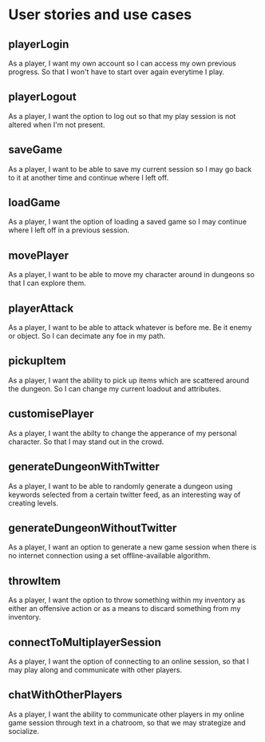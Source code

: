 # User stories and use cases

## playerLogin  
As a player, I want my own account so I can access my own previous progress. So that I won't have to start over again everytime I play.

## playerLogout  
As a player, I want the option to log out so that my play session is not altered when I'm not present. 

## saveGame  
As a player, I want to be able to save my current session so I may go back to it at another time and continue where I left off. 

## loadGame   
As a player, I want the option of loading a saved game so I may continue where I left off in a previous session.

## movePlayer
As a player, I want to be able to move my character around in dungeons so that I can explore them.

## playerAttack
As a player, I want to be able to attack whatever is before me. Be it enemy or object. So I can decimate any foe in my path.

## pickupItem
As a player, I want the ability to pick up items which are scattered around the dungeon. So I can change my current loadout and attributes. 

## customisePlayer
As a player, I want the abilty to change the apperance of my personal character. So that I may stand out in the crowd.

## generateDungeonWithTwitter
As a player, I want to be able to randomly generate a dungeon using keywords selected from a certain twitter feed, as an interesting way of creating levels.

## generateDungeonWithoutTwitter
As a player, I want an option to generate a new game session when there is no internet connection using a set offline-available algorithm.

## throwItem
As a player, I want the option to throw something within my inventory as either an offensive action or as a means to discard something from my inventory. 

## connectToMultiplayerSession  
As a player, I want the option of connecting to an online session, so that I may play along and communicate with other players. 

## chatWithOtherPlayers
As a player, I want the ability to communicate other players in my online game session through text in a chatroom, so that we may strategize and socialize.
